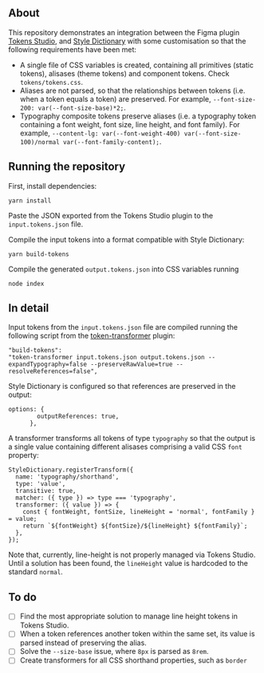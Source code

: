 ## About

This repository demonstrates an integration between the Figma plugin [Tokens Studio](https://tokens.studio/), and [Style Dictionary](https://amzn.github.io/style-dictionary/) with some customisation so that the following requirements have been met:

- A single file of CSS variables is created, containing all primitives (static tokens), alisases (theme tokens) and component tokens. Check `tokens/tokens.css`.
- Aliases are not parsed, so that the relationships between tokens (i.e. when a token equals a token) are preserved. For example, `--font-size-200: var(--font-size-base)*2;`.
- Typography composite tokens preserve aliases (i.e. a typography token containing a font weight, font size, line height, and font family). For example, `--content-lg: var(--font-weight-400) var(--font-size-100)/normal var(--font-family-content);`.

## Running the repository

First, install dependencies:

```
yarn install
```

Paste the JSON exported from the Tokens Studio plugin to the `input.tokens.json` file.

Compile the input tokens into a format compatible with Style Dictionary:

```
yarn build-tokens
```

Compile the generated `output.tokens.json` into CSS variables running

```
node index
```

## In detail

Input tokens from the `input.tokens.json` file are compiled running the following script from the [token-transformer](https://www.npmjs.com/package/token-transformer) plugin:

```
"build-tokens":
"token-transformer input.tokens.json output.tokens.json --expandTypography=false --preserveRawValue=true --resolveReferences=false",
```

Style Dictionary is configured so that references are preserved in the output:

```
options: {
        outputReferences: true,
      },
```

A transformer transforms all tokens of type `typography` so that the output is a single value containing different alisases comprising a valid CSS `font` property:

```
StyleDictionary.registerTransform({
  name: 'typography/shorthand',
  type: 'value',
  transitive: true,
  matcher: ({ type }) => type === 'typography',
  transformer: ({ value }) => {
    const { fontWeight, fontSize, lineHeight = 'normal', fontFamily } = value;
    return `${fontWeight} ${fontSize}/${lineHeight} ${fontFamily}`;
  },
});
```

Note that, currently, line-height is not properly managed via Tokens Studio. Until a solution has been found, the `lineHeight` value is hardcoded to the standard `normal`.

## To do

- [ ] Find the most appropriate solution to manage line height tokens in Tokens Studio.
- [ ] When a token references another token within the same set, its value is parsed instead of preserving the alias.
- [ ] Solve the `--size-base` issue, where `8px` is parsed as `8rem`.
- [ ] Create transformers for all CSS shorthand properties, such as `border`
